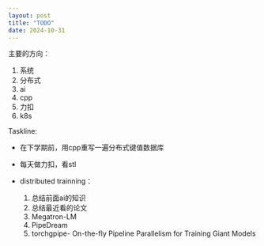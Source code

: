 ```yaml
---
layout: post
title: "TODO"
date: 2024-10-31
---
```


主要的方向：
1. 系统
2. 分布式
3. ai
4. cpp
5. 力扣
6. k8s

Taskline:

- 在下学期前，用cpp重写一遍分布式键值数据库

- 每天做力扣，看stl

- distributed trainning：
	1. 总结前面ai的知识
	3. 总结最近看的论文
	3. Megatron-LM
	4. PipeDream
	5. torchgpipe- On-the-fly Pipeline Parallelism for Training Giant Models
